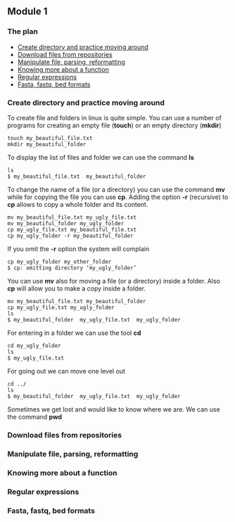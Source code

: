 <h2>Module 1</h2>

<h3>The plan</h3>

* [Create directory and practice moving around](#module1_dir)
* [Download files from repositories](#module1_down)
* [Manipulate file, parsing, reformatting](#module1_pars)
* [Knowing more about a function](#module1_man)
* [Regular expressions](#module1_regex)
* [Fasta, fastq, bed formats](#module1_formats)


<a name="module1_dir"></a>
<h3>Create directory and practice moving around</h3>

To create file and folders in linux is quite simple. You can use a number of programs for creating an empty file (**touch**) or an empty directory (**mkdir**)

```{bash}
touch my_beautiful_file.txt
mkdir my_beautiful_folder
```

To display the list of files and folder we can use the command **ls**

```{bash}
ls
$ my_beautiful_file.txt  my_beautiful_folder
```

To change the name of a file (or a directory) you can use the command **mv** while for copying the file you can use **cp**. Adding the option **-r** (recursive) to **cp** allows to copy a whole folder and its content. 

```{bash}
mv my_beautiful_file.txt my_ugly_file.txt
mv my_beautiful_folder my_ugly_folder
cp my_ugly_file.txt my_beautiful_file.txt
cp my_ugly_folder -r my_beautiful_folder
```
If you omit the **-r** option the system will complain

```{bash}
cp my_ugly_folder my_other_folder
$ cp: omitting directory ‘my_ugly_folder’
```

You can use **mv** also for moving a file (or a directory) inside a folder. Also **cp** will allow you to make a copy inside a folder.

```{bash}
mv my_beautiful_file.txt my_beautiful_folder
cp my_ugly_file.txt my_ugly_folder
ls
$ my_beautiful_folder  my_ugly_file.txt  my_ugly_folder
```

For entering in a folder we can use the tool **cd**

```{bash}
cd my_ugly_folder
ls
$ my_ugly_file.txt
```

For going out we can move one level out 
```{bash}
cd ../
ls
$ my_beautiful_folder  my_ugly_file.txt  my_ugly_folder
```

Sometimes we get lost and would like to know where we are. We can use the command **pwd**



<a name="module1_down"></a>
<h3>Download files from repositories</h3>


<a name="module1_pars"></a>
<h3>Manipulate file, parsing, reformatting</h3>

<a name="module1_man"></a>
<h3>Knowing more about a function</h3>

<a name="module1_regex"></a>
<h3>Regular expressions</h3>

<a name="module1_formats"></a>
<h3>Fasta, fastq, bed formats</h3>
